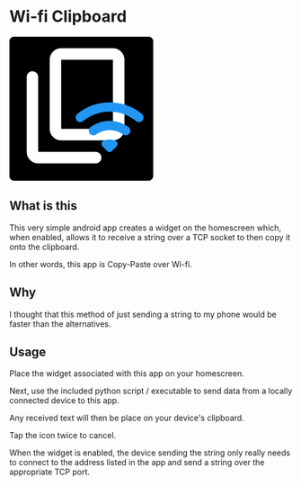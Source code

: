 # Wi-fi Clipboard

![App-Icon](https://github.com/LeHuman/WifiClipboard/raw/main/pythonScript/images/app.png)

## What is this

This very simple android app creates a widget on the homescreen which, when enabled, allows it to receive a string over a TCP socket to then copy it onto the clipboard.

In other words, this app is Copy-Paste over Wi-fi.

## Why

I thought that this method of just sending a string to my phone would be faster than the alternatives.

## Usage

Place the widget associated with this app on your homescreen.

Next, use the included python script / executable to send data from a locally connected device to this app.

Any received text will then be place on your device's clipboard.

Tap the icon twice to cancel.

When the widget is enabled, the device sending the string only really needs to connect to the address listed in the app and send a string over the appropriate TCP port.
